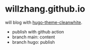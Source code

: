 # willzhang.github.io
will blog with [hugo-theme-cleanwhite](https://github.com/zhaohuabing/hugo-theme-cleanwhite).

* publish with github action
* branch main: content
* branch hugo: publish

